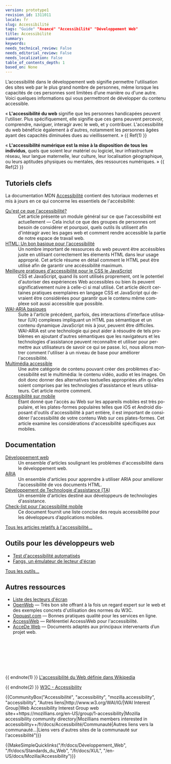 ```yaml
---
version: prototype1
revision_id: 1311011
locale: fr
slug: Accessibilité
tags: "Guide" "Avancé" "Accessibilité" "Développement Web"
title: Accessibilité
summary: 
keywords: 
needs_technical_review: False
needs_editorial_review: False
needs_localization: False
table_of_contents_depth: 1
based_on: None
---
```

<p><span class="seoSummary">L’accessibilité dans le développement web signifie permettre l'utilisation des sites web par le plus grand nombre de personnes, même lorsque les capacités de ces personnes sont limitées d’une manière ou d'une autre. Voici quelques informations qui vous permettront de développer du contenu accessible.</span></p>

<p>«&nbsp;<strong>L'accessibilité du web</strong> signifie que les personnes handicapées peuvent l'utiliser. Plus spécifiquement, elle signifie que ces gens peuvent percevoir, comprendre, naviguer, interagir avec le web, et y contribuer. L'accessibilité du web bénéficie également à d'autres, notamment les personnes âgées ayant des capacités diminuées dues au vieillissement. » {{ Ref(1) }}</p>

<p>«&nbsp;<strong>L'accessibilité numérique est la mise à la disposition de tous les individus</strong>, quels que soient leur matériel ou logiciel, leur infrastructure réseau, leur langue maternelle, leur culture, leur localisation géographique, ou leurs aptitudes physiques ou mentales, des ressources numériques. » {{ Ref(2) }}</p>

<div class="cleared topicpage-table">
<div class="section">
<h2 class="Key_accessibility_tutorials" id="Key_accessibility_tutorials" name="Key_accessibility_tutorials">Tutoriels clefs</h2>

<p>La documentation MDN <a href="/fr/docs/Accessibilit%C3%A9">Accessibilité</a> contient des tutoriaux modernes et mis à jours en ce qui concerne les essentiels de l'accésibilité:</p>

<dl>
 <dt><a href="/fr/docs/Apprendre/a11y/What_is_accessibility">Qu'est ce que l'accessibilité?</a></dt>
 <dd>Cet article présente un module général sur ce que l'accessibilité est actuellement — Cela inclut ce que des groupes de personnes ont besoin de considérer et pourquoi, quels outils ils utilisent afin d'intéragir avec les pages web et comment rendre accessible la partie de notre espace de travail web.</dd>
 <dt><a href="/en-US/docs/Learn/Accessibility/HTML">HTML: Un bon basique pour l'accessibilité</a></dt>
 <dd>Un nombre important de ressources du web peuvent être accéssibles juste en utilisant correctement les élements HTML dans leur usage approprié. Cet article résume en détail comment le HTML peut être utilisé afin de garantir une accéssibilité maximum.</dd>
 <dt><a href="/en-US/docs/Learn/Accessibility/CSS_and_JavaScript">Meilleure pratiques d'accessibilité pour le CSS le JavaScript </a></dt>
 <dd>CSS et JavaScript, quand ils sont utilisés proprement, ont le potentiel d'autoriser des expériences Web accessibles ou bien ils peuvent significativement nuire à celle-ci si mal utilisé. <span lang="fr">Cet article décrit certaines pratiques exemplaires en langage CSS et JavaScript qui devraient être considérées pour garantir que le contenu même complexe soit aussi accessible que possible.</span></dd>
 <dt><a href="/en-US/docs/Learn/Accessibility/WAI-ARIA_basics">WAI-ARIA basiques</a></dt>
 <dd><span lang="fr">Suite à l'article précédent, parfois, des interactions d'interface utilisateur (UX) complexes impliquant un HTML pas sémantique et un contenu dynamique JavaScript mis à jour, peuvent être difficiles. WAI-ARIA est une technologie qui peut aider à résoudre de tels problèmes en ajoutant d'autres sémantiques que les navigateurs et les technologies d'assistance peuvent reconnaître et utiliser pour permettre aux utilisateurs de savoir ce qui se passe. Ici, nous allons montrer comment l'utiliser à un niveau de base pour améliorer l'accessibilité.</span></dd>
 <dt><a href="/en-US/docs/Learn/Accessibility/Multimedia">Multimédia accessible </a></dt>
 <dd><span lang="fr">Une autre catégorie de contenu pouvant créer des problèmes d'accessibilité est le multimédia: le contenu vidéo, audio et les images. On doit donc donner des alternatives textuelles appropriées afin qu'elles soient comprises par les technologies d'assistance et leurs utilisateurs. Cet article montre comment.</span></dd>
 <dt><a href="/en-US/docs/Learn/Accessibility/Mobile">Accessibilité sur mobile</a></dt>
 <dd><span lang="fr">Étant donné que l'accès au Web sur les appareils mobiles est très populaire, et les plates-formes populaires telles que iOS et Android disposant d'outils d'accessibilité à part entière, il est important de considérer l'accessibilité de votre contenu Web sur ces plates-formes. Cet article examine les considérations d'accessibilité spécifiques aux mobiles.</span></dd>
</dl>
</div>

<div class="row topicpage-table">
<div class="section">
<h2 class="Documentation" id="Documentation" name="Documentation">Documentation</h2>

<dl>
 <dt><a href="/fr/docs/Accessibilité/Développement_Web" title="Développement Web">Développement web</a></dt>
 <dd>Un ensemble d'articles soulignant les problèmes d'accessibilité dans le développement web.</dd>
 <dt><a href="/fr/docs/Accessibilité/ARIA" title="/fr/docs/Accessibilité/ARIA">ARIA</a></dt>
 <dd>Un ensemble d'articles pour apprendre à utiliser ARIA pour améliorer l'accessibilité de vos documents HTML.</dd>
 <dt><a href="/fr/docs/Accessibilité/Développement_TA" title="Développement AT">Développement de Technologie d'assistance (TA)</a></dt>
 <dd>Un ensemble d'articles destiné aux développeurs de technologies d'assistance.</dd>
 <dt><a href="/fr/docs/Accessibilité/Checklist_accessibilite_mobile">Check-list pour l'accessibilité mobile</a></dt>
 <dd>Ce document fournit une liste concise des requis accessibilité pour les développeurs d’applications mobiles.</dd>
</dl>

<p><span class="alllinks"><a href="/fr/docs/tag/Accessibilité" title="/fr/docs/tag/Accessibilité">Tous les articles relatifs à l'accessibilité…</a></span></p>
</div>

<div class="section">
<h2 class="Tools" id="Tools" name="Tools">Outils pour les développeurs web</h2>

<ul>
 <li><a class="external" href="http://www-archive.mozilla.org/quality/embed/plans/accessibility/nsIAccessibleTestPlan.html" title="http://www-archive.mozilla.org/quality/embed/plans/accessibility/nsIAccessibleTestPlan.html">Test d'accessibilité automatisés</a></li>
 <li><a class="external" href="http://www.standards-schmandards.com/index.php?show/fangs">Fangs, un émulateur de lecteur d'écran</a></li>
</ul>

<p><span class="alllinks"><a href="/fr/docs/tag/Accessibilité:Outils" title="fr/docs/tag/Accessibilité:Outils">Tous les outils…</a></span></p>

<h2 class="Tools" id="Tools" name="Tools">Autres ressources</h2>

<ul>
 <li><a class="external" href="https://support.mozilla.org/kb/accessibility-features-firefox-make-firefox-and-we">Liste des lecteurs d'écran</a></li>
 <li><a class="external" href="http://openweb.eu.org/">OpenWeb</a> — Très bon site offrant à la fois un regard expert sur le web et des exemples concrets d'utilisation des normes du W3C.</li>
 <li><a class="external" href="http://opquast.com/">Opquast.com</a> — Bonnes pratiques qualité pour les services en ligne.</li>
 <li><a class="external" href="http://www.accessiweb.org/index.php/accessiweb_2.2_liste_generale.html">AccessiWeb</a> — Référentiel AccessiWeb pour l'accessibilité.</li>
 <li><a href="http://accede-web.com/fr/projet-accede-web/" title="http://accede-web.com/fr/projet-accede-web/">AcceDe Web</a> — Documents adaptés aux principaux intervenants d’un projet web.</li>
</ul>

<p>&nbsp;</p>
</div>
&nbsp;

<p><br />
 &nbsp;</p>
</div>

<p>{{ endnote(1) }} <a href="http://fr.wikipedia.org/wiki/Accessibilit%C3%A9_du_web">L'accessibilité du Web définie dans Wikipedia</a></p>

<p>{{ endnote(2) }} <a href="http://www.w3.org/standards/webdesign/accessibility" hreflang="en" title="http://www.w3.org/standards/webdesign/accessibility">W3C - Accessibility</a></p>

<p>{{CommunityBox("Accessibilité", "accessibility", "mozilla.accessibility", "accessibility", "Autres liens|http://www.w3.org/WAI/IG/|WAI Interest Group|Web Accessibility Interest Group web site++https://mozillians.org/en-US/group/1-accessibility|Mozilla accessibility community directory|Mozillians members interested in accessibility++/fr/docs/Accessibilité/Communauté|Autres liens vers la communauté…|Liens vers d'autres sites de la communauté sur l'accessibilité")}}</p>

<p>{{MakeSimpleQuicklinks("/fr/docs/Développement_Web", "/fr/docs/Standards_du_Web", "/fr/docs/XUL", "/en-US/docs/Mozilla/Accessibility")}}</p>
</div>

